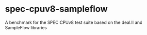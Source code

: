 # spec-cpuv8-sampleflow
A benchmark for the SPEC CPUv8 test suite based on the deal.II and SampleFlow libraries
